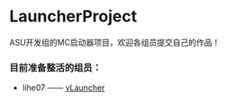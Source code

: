 # LauncherProject
ASU开发组的MC启动器项目，欢迎各组员提交自己的作品！

### 目前准备整活的组员：

- lihe07 —— <a href='LauncherProject/vLauncher'>vLauncher</a>

